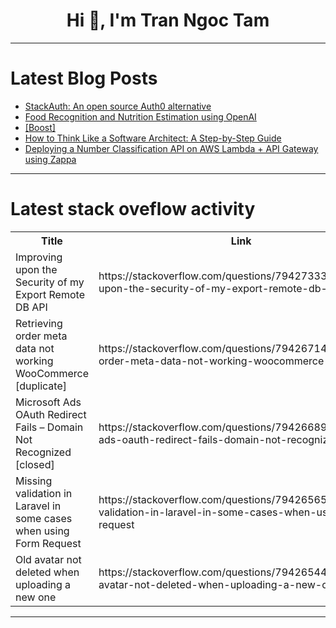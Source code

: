 <h1 align="center">Hi 👋, I'm Tran Ngoc Tam</h1>

---

# Latest Blog Posts 
<!-- BLOG-POST-LIST:START -->
- [StackAuth: An open source Auth0 alternative](https://dev.to/logrocket/stackauth-an-open-source-auth0-alternative-1ib8)
- [Food Recognition and Nutrition Estimation using OpenAI](https://dev.to/mayank_laddha_21ef3e061ff/food-recognition-and-nutrition-estimation-using-openai-4mdo)
- [[Boost]](https://dev.to/proflead/-3f9a)
- [How to Think Like a Software Architect: A Step-by-Step Guide](https://dev.to/niteshnitian995/how-to-think-like-a-software-architect-a-step-by-step-guide-kli)
- [Deploying a Number Classification API on AWS Lambda + API Gateway using Zappa](https://dev.to/antai/deploying-a-number-classification-api-on-aws-lambda-api-gateway-using-zappa-4gh2)
<!-- BLOG-POST-LIST:END -->

---

# Latest stack oveflow activity
<table>
  <tr><th>Title</th><th>Link</th></tr>
  <!-- STACKOVERFLOW:START --><tr><td>Improving upon the Security of my Export Remote DB API</td><td>https://stackoverflow.com/questions/79427333/improving-upon-the-security-of-my-export-remote-db-api</td></tr><tr><td>Retrieving order meta data not working WooCommerce [duplicate]</td><td>https://stackoverflow.com/questions/79426714/retrieving-order-meta-data-not-working-woocommerce</td></tr><tr><td>Microsoft Ads OAuth Redirect Fails – Domain Not Recognized [closed]</td><td>https://stackoverflow.com/questions/79426689/microsoft-ads-oauth-redirect-fails-domain-not-recognized</td></tr><tr><td>Missing validation in Laravel in some cases when using Form Request</td><td>https://stackoverflow.com/questions/79426565/missing-validation-in-laravel-in-some-cases-when-using-form-request</td></tr><tr><td>Old avatar not deleted when uploading a new one</td><td>https://stackoverflow.com/questions/79426544/old-avatar-not-deleted-when-uploading-a-new-one</td></tr><!-- STACKOVERFLOW:END -->
</table>

---


